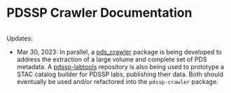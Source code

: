 # PDSSP Crawler Documentation

```{warning} PDSSP Crawler is under development, in a design and prototyping phase. This documentation is not complete. 
```

Updates:

- Mar 30, 2023: In parallel, a [pds_crawler](https://github.com/pdssp/pds_crawler) package is being developed to address the extraction of a large volume and complete set of PDS metadata. A [pdssp-labtools](https://github.com/pdssp/pdssp-labtools) repository is also being used to prototype a STAC catalog builder for PDSSP labs, publishing their data. Both should eventually be used and/or refactored into the `pdssp-crawler` package.

```{tableofcontents}
```